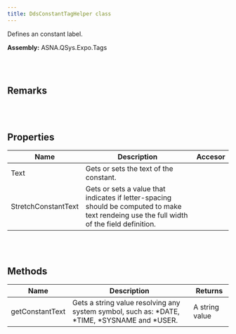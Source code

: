 ```yaml
---
title: DdsConstantTagHelper class
---
```


Defines an constant label.

**Assembly:** ASNA.QSys.Expo.Tags

<br>
<br>

## Remarks

<br>
<br>

## Properties
| Name | Description | Accesor
| --- | --- | ---
| Text | Gets or sets the text of the constant. | 
| StretchConstantText | Gets or sets a value that indicates if letter-spacing should be computed to make text rendeing use the full width of the field definition. | 

<br>
<br>

## Methods
| Name | Description | Returns
| --- | --- | ---
| getConstantText | Gets a string value resolving any system symbol, such as: *DATE, *TIME, *SYSNAME and *USER. | A string value

<br>
<br>

